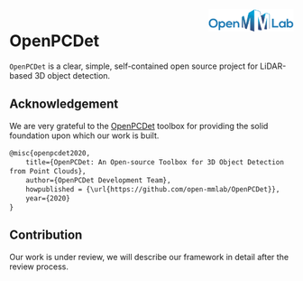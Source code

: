 <img src="docs/open_mmlab.png" align="right" width="30%">

# OpenPCDet

`OpenPCDet` is a clear, simple, self-contained open source project for LiDAR-based 3D object detection. 

## Acknowledgement 
We are very grateful to the [OpenPCDet](https://github.com/open-mmlab/OpenPCDet) toolbox for providing the solid foundation upon which our work is built. 
```
@misc{openpcdet2020,
    title={OpenPCDet: An Open-source Toolbox for 3D Object Detection from Point Clouds},
    author={OpenPCDet Development Team},
    howpublished = {\url{https://github.com/open-mmlab/OpenPCDet}},
    year={2020}
}
```

## Contribution
Our work is under review, we will describe our framework in detail after the review process.

